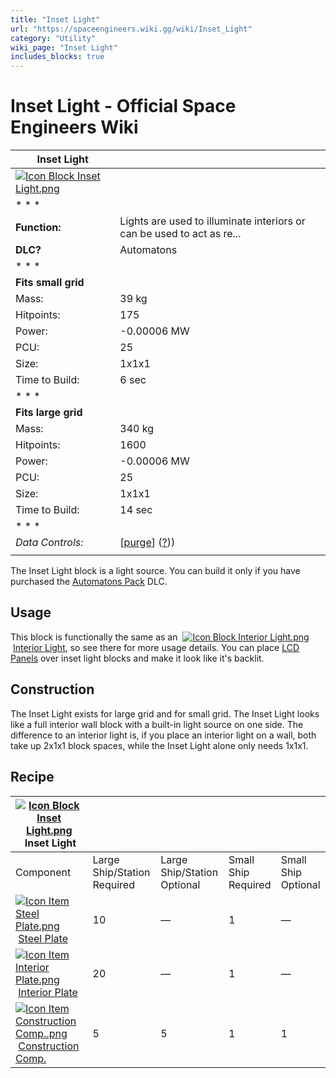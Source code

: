 ```yaml
---
title: "Inset Light"
url: "https://spaceengineers.wiki.gg/wiki/Inset_Light"
category: "Utility"
wiki_page: "Inset Light"
includes_blocks: true
---
```


# Inset Light - Official Space Engineers Wiki

| Inset Light |     |
| --- | --- |
| [![Icon Block Inset Light.png](https://spaceengineers.wiki.gg/images/d/d6/Icon_Block_Inset_Light.png?fc6aed)](https://spaceengineers.wiki.gg/wiki/File:Icon_Block_Inset_Light.png) |     |
| * * * |     |
| **Function:** | Lights are used to illuminate interiors or can be used to act as re... |
| **DLC?** | Automatons |
| * * * |     |
| **Fits small grid** |     |
| Mass: | 39 kg |
| Hitpoints: | 175 |
| Power: | \-0.00006 MW |
| PCU: | 25  |
| Size: | 1x1x1 |
| Time to Build: | 6 sec |
| * * * |     |
| **Fits large grid** |     |
| Mass: | 340 kg |
| Hitpoints: | 1600 |
| Power: | \-0.00006 MW |
| PCU: | 25  |
| Size: | 1x1x1 |
| Time to Build: | 14 sec |
| * * * |     |
| _Data Controls:_ | \[[purge](https://spaceengineers.wiki.gg/wiki/Inset_Light?action=purge)\] ([?](https://spaceengineers.wiki.gg/wiki/Template:Info_Block))) |
|     |     |

The Inset Light block is a light source. You can build it only if you have purchased the [Automatons Pack](https://spaceengineers.wiki.gg/wiki/Automatons_Pack "Automatons Pack") DLC.

## Usage

This block is functionally the same as an  [![Icon Block Interior Light.png](https://spaceengineers.wiki.gg/images/thumb/2/21/Icon_Block_Interior_Light.png/21px-Icon_Block_Interior_Light.png?1abc4b)](https://spaceengineers.wiki.gg/wiki/Interior_Light "Interior Light") [Interior Light](https://spaceengineers.wiki.gg/wiki/Interior_Light "Interior Light"), so see there for more usage details. You can place [LCD Panels](https://spaceengineers.wiki.gg/wiki/LCD_Panel "LCD Panel") over inset light blocks and make it look like it's backlit.

## Construction

The Inset Light exists for large grid and for small grid. The Inset Light looks like a full interior wall block with a built-in light source on one side. The difference to an interior light is, if you place an interior light on a wall, both take up 2x1x1 block spaces, while the Inset Light alone only needs 1x1x1.

## Recipe

| [![Icon Block Inset Light.png](https://spaceengineers.wiki.gg/images/thumb/d/d6/Icon_Block_Inset_Light.png/21px-Icon_Block_Inset_Light.png?fc6aed)](https://spaceengineers.wiki.gg/wiki/Inset_Light "Inset Light") Inset Light |     |     |     |     |
| --- | --- | --- | --- | --- |
| Component | Large Ship/Station  <br>Required | Large Ship/Station  <br>Optional | Small Ship  <br>Required | Small Ship  <br>Optional |
| [![Icon Item Steel Plate.png](https://spaceengineers.wiki.gg/images/thumb/4/4c/Icon_Item_Steel_Plate.png/21px-Icon_Item_Steel_Plate.png?437e3a)](https://spaceengineers.wiki.gg/wiki/Steel_Plate "Steel Plate") [Steel Plate](https://spaceengineers.wiki.gg/wiki/Steel_Plate "Steel Plate") | 10  | —   | 1   | —   |
| [![Icon Item Interior Plate.png](https://spaceengineers.wiki.gg/images/thumb/7/77/Icon_Item_Interior_Plate.png/21px-Icon_Item_Interior_Plate.png?d80f8e)](https://spaceengineers.wiki.gg/wiki/Interior_Plate "Interior Plate") [Interior Plate](https://spaceengineers.wiki.gg/wiki/Interior_Plate "Interior Plate") | 20  | —   | 1   | —   |
| [![Icon Item Construction Comp..png](https://spaceengineers.wiki.gg/images/thumb/4/45/Icon_Item_Construction_Comp..png/21px-Icon_Item_Construction_Comp..png?cdc26f)](https://spaceengineers.wiki.gg/wiki/Construction_Comp. "Construction Comp.") [Construction Comp.](https://spaceengineers.wiki.gg/wiki/Construction_Comp. "Construction Comp.") | 5   | 5   | 1   | 1   |
